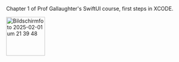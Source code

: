 Chapter 1 of Prof Gallaughter's SwiftUI course, first steps in XCODE.



<img width="104" alt="Bildschirmfoto 2025-02-01 um 21 39 48" src="https://github.com/user-attachments/assets/b142b915-58d7-4965-83c1-bc48b62184bb" />

